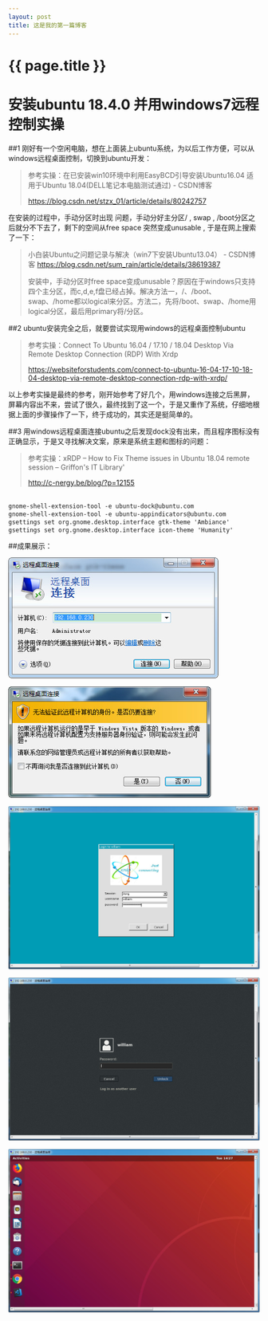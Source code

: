 ```yaml
---
layout: post
title: 这是我的第一篇博客
---
```


{{ page.title }}
================

# 安装ubuntu 18.4.0 并用windows7远程控制实操

##1  刚好有一个空闲电脑，想在上面装上ubuntu系统，为以后工作方便，可以从windows远程桌面控制，切换到ubuntu开发： 

> 参考实操：在已安装win10环境中利用EasyBCD引导安装Ubuntu16.04 适用于Ubuntu 18.04(DELL笔记本电脑测试通过) - CSDN博客  
>
> https://blog.csdn.net/stzx_01/article/details/80242757

在安装的过程中，手动分区时出现 问题，手动分好主分区/ , swap , /boot分区之后就分不下去了，剩下的空间从free space 突然变成unusable , 于是在网上搜索了一下：

> 小白装Ubuntu之问题记录与解决（win7下安装Ubuntu13.04） - CSDN博客  https://blog.csdn.net/sum_rain/article/details/38619387
>
> 安装中，手动分区时free space变成unusable？原因在于windows只支持四个主分区，而c,d,e,f盘已经占掉。解决方法一，/、/boot、swap、/home都以logical来分区。方法二，先将/boot、swap、/home用logical分区，最后用primary将/分区。



##2   ubuntu安装完全之后，就要尝试实现用windows的远程桌面控制ubuntu

> 参考实操：Connect To Ubuntu 16.04 / 17.10 / 18.04 Desktop Via Remote Desktop Connection (RDP) With Xrdp
>
> https://websiteforstudents.com/connect-to-ubuntu-16-04-17-10-18-04-desktop-via-remote-desktop-connection-rdp-with-xrdp/

以上参考实操是最终的参考，刚开始参考了好几个，用windows连接之后黑屏，屏幕内容出不来，尝试了很久，最终找到了这一个，于是又重作了系统，仔细地根据上面的步骤操作了一下，终于成功的，其实还是挺简单的。



##3  用windows远程桌面连接ubuntu之后发现dock没有出来，而且程序图标没有正确显示，于是又寻找解决文案，原来是系统主题和图标的问题：

> 参考实操：xRDP – How to Fix Theme issues in Ubuntu 18.04 remote session – Griffon's IT Library' 
>
> http://c-nergy.be/blog/?p=12155

```shell

gnome-shell-extension-tool -e ubuntu-dock@ubuntu.com
gnome-shell-extension-tool -e ubuntu-appindicators@ubuntu.com
gsettings set org.gnome.desktop.interface gtk-theme 'Ambiance'
gsettings set org.gnome.desktop.interface icon-theme 'Humanity'

```



##成果展示：

![](2018-09-11_150036.jpg)

![](2018-09-11_142601.jpg) 

![](2018-09-11_142650.jpg)

![](2018-09-11_142707.jpg)

![](2018-09-11_142755.jpg)